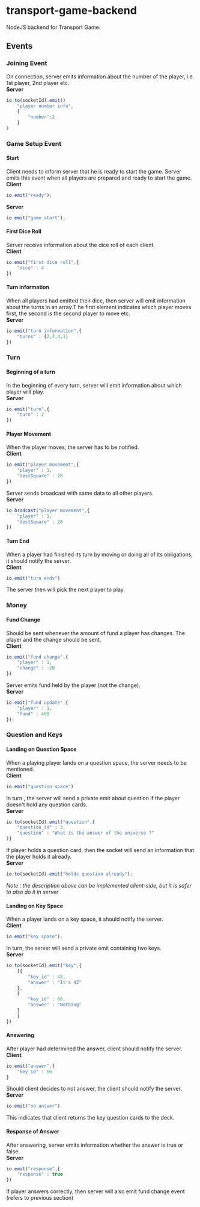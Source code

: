 # transport-game-backend
NodeJS backend for Transport Game.

## Events
### Joining Event
On connection, server emits information about the number of the player, i.e. 1st player, 2nd player etc.<br/>
**Server**
```js
io.to(socketId).emit()
    "player number info",
    {
        "number":2
    }
)
```
### Game Setup Event
#### Start
Client needs to inform server that he is ready to start the game. Server emits this event when all players are prepared and ready to start the game.<br/>
**Client**
```js
io.emit("ready");
```
**Server**
```js
io.emit("game start");
```

#### First Dice Roll
Server receive information about the dice roll of each client.<br/>
**Client**
```js
io.emit("first dice roll",{
    "dice" : 4
})
```

#### Turn information
When all players had emitted their dice, then server will emit information about the turns in an array.T he first element indicates which player moves first, the second is the second player to move etc.<br/>
**Server**
```js
io.emit("turn information",{
    "turns" : [2,3,4,1]
})
```

### Turn
#### Beginning of a turn
In the beginning of every turn, server will emit information about which player will play.<br/>
**Server**
```js
io.emit("turn",{
    "turn" : 2
})

```
#### Player Movement
When the player moves, the server has to be notified.<br/>
**Client**
```js
io.emit("player movement",{
    "player" : 1,
    "destSquare" : 20
})
```
Server sends broadcast with same data to all other players.<br/>
**Server**
```js
io.brodcast("player movement",{
    "player" : 1,
    "destSquare" : 20
})
```

#### Turn End
When a player had finished its turn by moving or doing all of its obligations, it should notify the server.<br/>
**Client**
```js
io.emit("turn ends")
```
The server then will pick the next player to play.

### Money
#### Fund Change
Should be sent whenever the amount of fund a player has changes. 
The player and the change should be sent.<br/>
**Client**
```js
io.emit("fund change",{
    "player" : 1,
    "change" : -20
})
```

Server emits fund held by the player (not the change).<br/>
**Server**
```js
io.emit("fund update",{
    "player" : 1,
    "fund" : 400
});
```
### Question and Keys
#### Landing on Question Space
When a playing player lands on a question space, the server needs to be mentioned.<br/>
**Client**
```js
io.emit("question space")
```
In turn , the server will send a private emit about question if the player doesn't hold any question cards.<br/>
**Server**
```js
io.to(socketId).emit("question",{
    "question_id" : 3,
    "question" : "What is the answer of the universe ?"
)}
```
If player holds a question card, then the socket will send an information that the player holds it already.<br/>
**Server**
```js
io.to(socketId).emit("holds question already");
```
*Note : the description above can be implemented client-side, but it is safer to also do it in server*

#### Landing on Key Space
When a player lands on a key space, it should notify the server.<br/>
**Client**
```js
io.emit("key space").
```
In turn, the server will send a private emit containing two keys.<br/>
**Server**
```js
io.to(socketId).emit("key",{
    [{
        "key_id" : 42,
        "answer" : "It's 42"
    },
    {
        "key_id" : 66,
        "answer" : "Nothing"
    }
    ]
})
```

#### Answering
After player had determined the answer, client should notify the server.<br/>
**Client**
```js
io.emit("answer",{
    "key_id" : 66
}
```
Should client decides to not answer, the client should notify the server.<br/>
**Server**
```js
io.emit("no answer")
```
This indicates that client returns the key question cards to the deck.

#### Response of Answer
After answering, server emits information whether the answer is true or false.<br/>
**Server**
```js
io.emit("response",{
    "response" : true
})
```
If player answers correctly, then server will also emit fund change event (refers to previous section)

